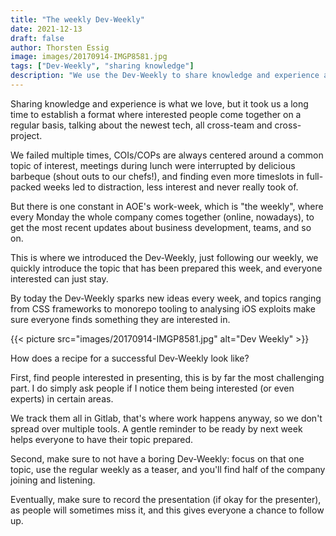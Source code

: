 ```yaml
---
title: "The weekly Dev-Weekly"
date: 2021-12-13
draft: false
author: Thorsten Essig
image: images/20170914-IMGP8581.jpg
tags: ["Dev-Weekly", "sharing knowledge"]
description: "We use the Dev-Weekly to share knowledge and experience at AOE"
---
```


Sharing knowledge and experience is what we love, but it took us a long time to establish a format where interested people come together on a regular basis, talking about the newest tech, all cross-team and cross-project.

<!--more-->

We failed multiple times, COIs/COPs are always centered around a common topic of interest, meetings during lunch were interrupted by delicious barbeque (shout outs to our chefs!), and finding even more timeslots in full-packed weeks led to distraction, less interest and never really took of.

But there is one constant in AOE's work-week, which is "the weekly", where every Monday the whole company comes together (online, nowadays), to get the most recent updates about business development, teams, and so on.

This is where we introduced the Dev-Weekly, just following our weekly, we quickly introduce the topic that has been prepared this week, and everyone interested can just stay.

By today the Dev-Weekly sparks new ideas every week, and topics ranging from CSS frameworks to monorepo tooling to analysing iOS exploits make sure everyone finds something they are interested in.

{{< picture src="images/20170914-IMGP8581.jpg" alt="Dev Weekly" >}}

How does a recipe for a successful Dev-Weekly look like?

First, find people interested in presenting, this is by far the most challenging part. I do simply ask people if I notice them being interested (or even experts) in certain areas.

We track them all in Gitlab, that's where work happens anyway, so we don't spread over multiple tools. A gentle reminder to be ready by next week helps everyone to have their topic prepared.

Second, make sure to not have a boring Dev-Weekly: focus on that one topic, use the regular weekly as a teaser, and you'll find half of the company joining and listening.

Eventually, make sure to record the presentation (if okay for the presenter), as people will sometimes miss it, and this gives everyone a chance to follow up.
